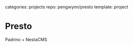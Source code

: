 categories: projects
repo: pengwynn/presto
template: project

# Presto

Padrino + NestaCMS

<!--more -->
